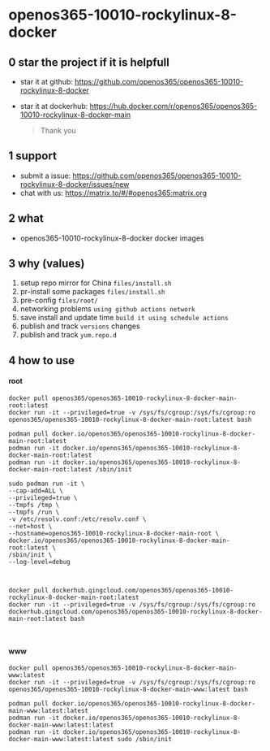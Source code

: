 # openos365-10010-rockylinux-8-docker

## 0 star the project if it is helpfull

* star it at github: https://github.com/openos365/openos365-10010-rockylinux-8-docker
* star it at dockerhub: https://hub.docker.com/r/openos365/openos365-10010-rockylinux-8-docker-main

  > Thank you

## 1 support

* submit a issue: https://github.com/openos365/openos365-10010-rockylinux-8-docker/issues/new
* chat with us: https://matrix.to/#/#openos365:matrix.org

## 2 what

* openos365-10010-rockylinux-8-docker docker images
  
## 3 why (values)

1. setup repo mirror for China `files/install.sh`
1. pr-install some packages `files/install.sh`
1. pre-config `files/root/`
1. networking problems `using github actions network`
1. save install and update time `build it using schedule actions`
1. publish and track `versions` changes
1. publish and track `yum.repo.d`

## 4 how to use

#### root
```
docker pull openos365/openos365-10010-rockylinux-8-docker-main-root:latest
docker run -it --privileged=true -v /sys/fs/cgroup:/sys/fs/cgroup:ro openos365/openos365-10010-rockylinux-8-docker-main-root:latest bash

podman pull docker.io/openos365/openos365-10010-rockylinux-8-docker-main-root:latest
podman run -it docker.io/openos365/openos365-10010-rockylinux-8-docker-main-root:latest
podman run -it docker.io/openos365/openos365-10010-rockylinux-8-docker-main-root:latest /sbin/init

sudo podman run -it \
--cap-add=ALL \
--privileged=true \
--tmpfs /tmp \
--tmpfs /run \
-v /etc/resolv.conf:/etc/resolv.conf \
--net=host \
--hostname=openos365-10010-rockylinux-8-docker-main-root \
docker.io/openos365/openos365-10010-rockylinux-8-docker-main-root:latest \
/sbin/init \
--log-level=debug



docker pull dockerhub.qingcloud.com/openos365/openos365-10010-rockylinux-8-docker-main-root:latest
docker run -it --privileged=true -v /sys/fs/cgroup:/sys/fs/cgroup:ro dockerhub.qingcloud.com/openos365/openos365-10010-rockylinux-8-docker-main-root:latest bash



```
#### www

```
docker pull openos365/openos365-10010-rockylinux-8-docker-main-www:latest
docker run -it --privileged=true -v /sys/fs/cgroup:/sys/fs/cgroup:ro openos365/openos365-10010-rockylinux-8-docker-main-www:latest bash

podman pull docker.io/openos365/openos365-10010-rockylinux-8-docker-main-www:latest:latest
podman run -it docker.io/openos365/openos365-10010-rockylinux-8-docker-main-www:latest:latest
podman run -it docker.io/openos365/openos365-10010-rockylinux-8-docker-main-www:latest:latest sudo /sbin/init




```
